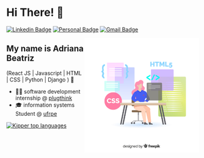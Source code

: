 
<h1>Hi There! 👋</h1>

[![Linkedin Badge](https://img.shields.io/badge/-LinkedIn-E966A0?style=flat-square&logo=Linkedin&logoColor=white&link=https://www.linkedin.com/in/adrianabeatriz3/)](https://www.linkedin.com/in/adrianabeatriz3/)
[![Personal Badge](https://img.shields.io/badge/-Website-E966A0?style=flat-square&logo=Me&logoColor=white&link=)]()
[![Gmail Badge](https://img.shields.io/badge/-adrianabeatriiz900@gmail.com-E966A0?style=flat-square&logo=Gmail&logoColor=white&link=mailto:adrianabeatriiz900@gmail.com)](mailto:adrianabeatriiz900@gmail.com)

<img align="right" alt="image" src="./girl.jpg"  width="300px"/>

## My name is Adriana Beatriz
(React JS | Javascript | HTML | CSS | Python | Django ) 🚀
- 👩‍💻 software development internship @ [plugthink](https://plugthink.com/)
- 🎓 information systems Student @ [ufrpe](https://www.ufrpe.br/)

<div align="left">
  
[![Kipper top languages](https://github-readme-stats.vercel.app/api/top-langs/?username=driica&theme=blue-white)](https://github.com/anuraghazra/github-readme-stats)
  
 </div>

